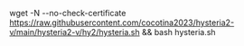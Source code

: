 wget -N --no-check-certificate https://raw.githubusercontent.com/cocotina2023/hysteria2-v/main/hysteria2-v/hy2/hysteria.sh && bash hysteria.sh
